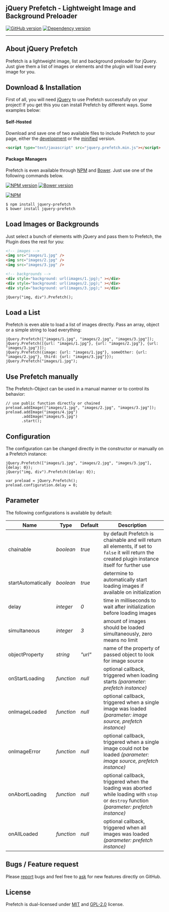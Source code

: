 ## jQuery Prefetch - Lightweight Image and Background Preloader
[![GitHub version](https://badge.fury.io/gh/eisbehr-%2Fjquery.prefetch.svg)](http://github.com/eisbehr-/jquery.prefetch)
[![Dependency version](https://david-dm.org/eisbehr-/jquery.prefetch.png)](https://david-dm.org/eisbehr-/jquery.prefetch)

---

## About jQuery Prefetch
Prefetch is a lightweight image, list and background preloader for jQuery. Just give them a list of images or elements and the plugin will load every image for you.


## Download & Installation
First of all, you will need [jQuery](http://jquery.com) to use Prefetch successfully on your project! If you get this you can install Prefetch by different ways. Some examples below:

#### Self-Hosted
Download and save one of two available files to include Prefetch to your page, either the [development](http://raw.githubusercontent.com/eisbehr-/jquery.prefetch/master/jquery.prefetch.js) or the [minified](http://raw.githubusercontent.com/eisbehr-/jquery.prefetch/master/jquery.prefetch.min.js) version.
```HTML
<script type="text/javascript" src="jquery.prefetch.min.js"></script>
```

#### Package Managers
Prefetch is even available through [NPM](http://npmjs.org) and [Bower](http://bower.io). Just use one of the following commands below.

[![NPM version](https://badge.fury.io/js/jquery-prefetch.svg)](http://www.npmjs.org/package/jquery-prefetch)
[![Bower version](https://badge.fury.io/bo/jquery-prefetch.svg)](http://bower.io/search/?q=jquery-prefetch)

[![NPM](https://nodei.co/npm/jquery-prefetch.png?compact=true)](https://nodei.co/npm/jquery-prefetch/)
```
$ npm install jquery-prefetch
$ bower install jquery-prefetch
```


## Load Images or Backgrounds
Just select a bunch of elements with jQuery and pass them to Prefetch, the Plugin does the rest for you:
```HTML
<!-- images -->
<img src="images/1.jpg" />
<img src="images/2.jpg" />
<img src="images/3.jpg" />

<!-- backgrounds -->
<div style="background: url(images/1.jpg);" ></div>
<div style="background: url(images/2.jpg);" ></div>
<div style="background: url(images/3.jpg);" ></div>
```
```JS
jQuery("img, div").Prefetch();
```


## Load a List
Prefetch is even able to load a list of images directly. Pass an array, object or a simple string to load everything:
```JS
jQuery.Prefetch(["images/1.jpg", "images/2.jpg", "images/3.jpg"]);
jQuery.Prefetch([{url: "images/1.jpg"}, {url: "images/2.jpg"}, {url: "images/3.jpg"}]);
jQuery.Prefetch({image: {url: "images/1.jpg"}, someOther: {url: "images/2.jpg"}, third: {url: "images/3.jpg"}});
jQuery.Prefetch("images/1.jpg");
```


## Use Prefetch manually
The Prefetch-Object can be used in a manual manner or to control its behavior:
```JS
// use public function directly or chained
preload.addImage(["images/1.jpg", "images/2.jpg", "images/3.jpg"]);
preload.addImage("images/4.jpg")
       .addImage("images/5.jpg")
       .start();
```


## Configuration
The configuration can be changed directly in the constructor or manually on a Prefetch instance:
```JS
jQuery.Prefetch(["images/1.jpg", "images/2.jpg", "images/3.jpg"], {delay: 0});
jQuery("img, div").Prefetch({delay: 0});

var preload = jQuery.Prefetch();
preload.configuration.delay = 0;
```


## Parameter
The following configurations is available by default:

Name               | Type       | Default | Description
------------------ | ---------- | ------- | -----------
chainable          | *boolean*  | *true*  | by default Prefetch is chainable and will return all elements, if set to `false` it will return the created plugin instance itself for further use
startAutomatically | *boolean*  | *true*  | determine to automatically start loading images if available on initialization
delay              | *integer*  | *0*     | time in milliseconds to wait after initialization before loading images
simultaneous       | *integer*  | *3*     | amount of images should be loaded simultaneously, zero means no limit
objectProperty     | *string*   | *"url"* | name of the property of passed object to look for image source
onStartLoading     | *function* | *null*  | optional callback, triggered when loading starts *(parameter: prefetch instance)*
onImageLoaded      | *function* | *null*  | optional callback, triggered when a single image was loaded *(parameter: image source, prefetch instance)*
onImageError       | *function* | *null*  | optional callback, triggered when a single image could not be loaded *(parameter: image source, prefetch instance)*
onAbortLoading     | *function* | *null*  | optional callback, triggered when the loading was aborted while loading with `stop` or `destroy` function *(parameter: prefetch instance)*
onAllLoaded        | *function* | *null*  | optional callback, triggered when all images was loaded *(parameter: prefetch instance)*


## Bugs / Feature request
Please [report](http://github.com/eisbehr-/jquery.prefetch/issues) bugs and feel free to [ask](http://github.com/eisbehr-/jquery.prefetch/issues) for new features directly on GitHub.


## License
Prefetch is dual-licensed under [MIT](http://www.opensource.org/licenses/mit-license.php) and [GPL-2.0](http://www.gnu.org/licenses/gpl-2.0.html) license.
